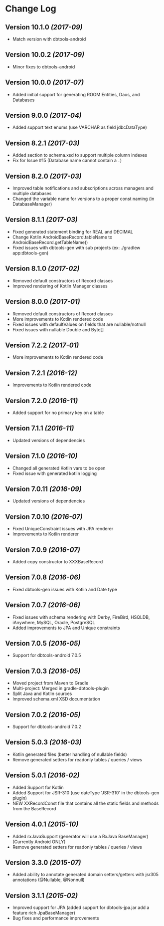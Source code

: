 Change Log
==========

Version 10.1.0 *(2017-09)*
---------------------------
* Match version with dbtools-android

Version 10.0.2 *(2017-09)*
---------------------------
* Minor fixes to dbtools-android

Version 10.0.0 *(2017-07)*
---------------------------
* Added initial support for generating ROOM Entities, Daos, and Databases

Version 9.0.0 *(2017-04)*
---------------------------
* Added support text enums (use VARCHAR as field jdbcDataType)

Version 8.2.1 *(2017-03)*
---------------------------
* Added <index/> section to schema.xsd to support multiple column indexes
* Fix for Issue #15 (Database name cannot contain a `.`)


Version 8.2.0 *(2017-03)*
---------------------------
* Improved table notifications and subscriptions across managers and multiple databases
* Changed the variable name for versions to a proper const naming (in DatabaseManager)


Version 8.1.1 *(2017-03)*
---------------------------
* Fixed generated statement binding for REAL and DECIMAL
* Change Kotlin AndroidBaseRecord.tableName to AndroidBaseRecord.getTableName()
* Fixed issues with dbtools-gen with sub projects (ex: ./gradlew app:dbtools-gen)


Version 8.1.0 *(2017-02)*
---------------------------
* Removed default constructors of Record classes
* Improved rendering of Kotlin Manager classes 


Version 8.0.0 *(2017-01)*
---------------------------
* Removed default constructors of Record classes
* More improvements to Kotlin rendered code
* Fixed issues with defaultValues on fields that are nullable/notnull
* Fixed issues with nullable Double and Byte[]


Version 7.2.2 *(2017-01)*
---------------------------
* More improvements to Kotlin rendered code


Version 7.2.1 *(2016-12)*
---------------------------
* Improvements to Kotlin rendered code


Version 7.2.0 *(2016-11)*
---------------------------
* Added support for no primary key on a table


Version 7.1.1 *(2016-11)*
---------------------------
* Updated versions of dependencies 


Version 7.1.0 *(2016-10)*
---------------------------
* Changed all generated Kotlin vars to be open
* Fixed issue with generated kotlin logging


Version 7.0.11 *(2016-09)*
----------------------------
* Updated versions of dependencies 


Version 7.0.10 *(2016-07)*
----------------------------
* Fixed UniqueConstraint issues with JPA renderer
* Improvements to Kotlin renderer


Version 7.0.9 *(2016-07)*
---------------------------
* Added copy constructor to XXXBaseRecord


Version 7.0.8 *(2016-06)*
---------------------------
* Fixed dbtools-gen issues with Kotlin and Date type


Version 7.0.7 *(2016-06)*
---------------------------
* Fixed issues with schema rendering with Derby, FireBird, HSQLDB, iAnywhere, MySQL, Oracle, PostgreSQL
* Added improvements to JPA and Unique constraints
 
 
Version 7.0.5 *(2016-05)*
---------------------------
* Support for dbtools-android 7.0.5


Version 7.0.3 *(2016-05)*
---------------------------
* Moved project from Maven to Gradle
* Multi-project: Merged in gradle-dbtools-plugin
* Split Java and Kotlin sources
* Improved schema.xml XSD documentation


Version 7.0.2 *(2016-05)*
---------------------------
* Support for dbtools-android 7.0.2


Version 5.0.3 *(2016-03)*
----------------------------
* Kotlin generated files (better handling of nullable fields)
* Remove generated setters for readonly tables / queries / views
 
 
Version 5.0.1 *(2016-02)*
----------------------------
* Added Support for Kotlin
* Added Support for JSR-310 (use dateType 'JSR-310' in the dbtools-gen plugin)
* NEW XXRecordConst file that contains all the static fields and methods from the BaseRecord
 
Version 4.0.1 *(2015-10)*
----------------------------
* Added rxJavaSupport (generator will use a RxJava BaseManager) (Currently Android ONLY)
* Remove generated setters for readonly tables / queries / views


Version 3.3.0 *(2015-07)*
----------------------------
* Added ability to annotate generated domain setters/getters with jsr305 annotations (@Nullable, @Nonnull)
 

Version 3.1.1 *(2015-02)*
----------------------------
* Improved support for JPA (added support for dbtools-jpa.jar add a feature rich JpaBaseManager)
* Bug fixes and performance improvements

